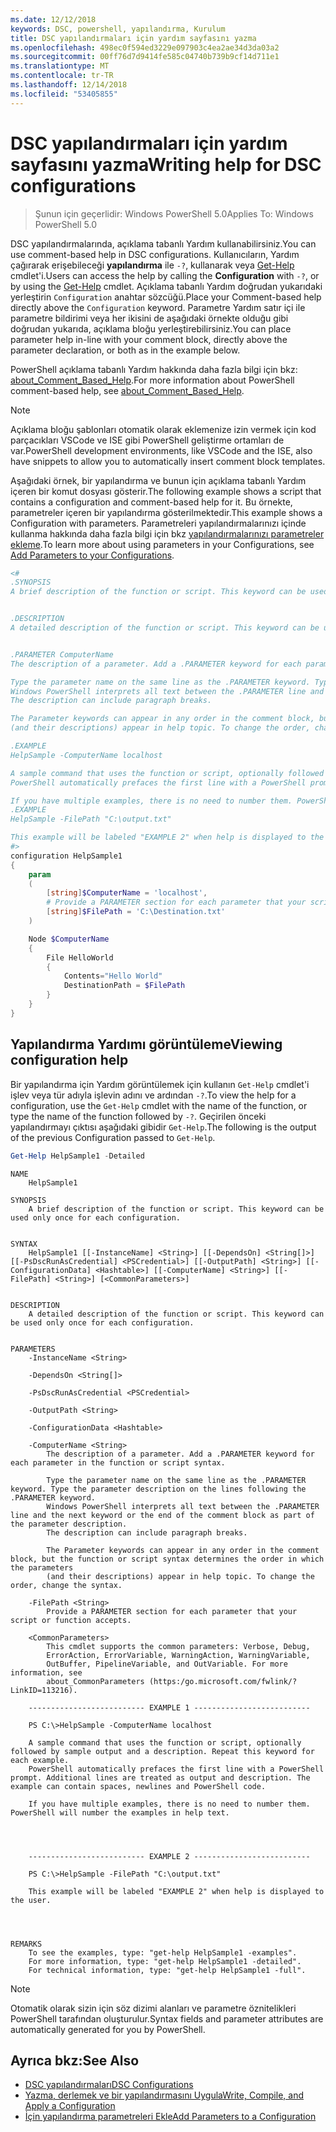 ```yaml
---
ms.date: 12/12/2018
keywords: DSC, powershell, yapılandırma, Kurulum
title: DSC yapılandırmaları için yardım sayfasını yazma
ms.openlocfilehash: 498ec0f594ed3229e097903c4ea2ae34d3da03a2
ms.sourcegitcommit: 00ff76d7d9414fe585c04740b739b9cf14d711e1
ms.translationtype: MT
ms.contentlocale: tr-TR
ms.lasthandoff: 12/14/2018
ms.locfileid: "53405855"
---
```

# <a name="writing-help-for-dsc-configurations"></a><span data-ttu-id="de956-103">DSC yapılandırmaları için yardım sayfasını yazma</span><span class="sxs-lookup"><span data-stu-id="de956-103">Writing help for DSC configurations</span></span>

><span data-ttu-id="de956-104">Şunun için geçerlidir: Windows PowerShell 5.0</span><span class="sxs-lookup"><span data-stu-id="de956-104">Applies To: Windows PowerShell 5.0</span></span>

<span data-ttu-id="de956-105">DSC yapılandırmalarında, açıklama tabanlı Yardım kullanabilirsiniz.</span><span class="sxs-lookup"><span data-stu-id="de956-105">You can use comment-based help in DSC configurations.</span></span> <span data-ttu-id="de956-106">Kullanıcıların, Yardım çağırarak erişebileceği **yapılandırma** ile `-?`, kullanarak veya [Get-Help](/powershell/module/Microsoft.PowerShell.Core/Get-Help) cmdlet'i.</span><span class="sxs-lookup"><span data-stu-id="de956-106">Users can access the help by calling the **Configuration** with `-?`, or by using the [Get-Help](/powershell/module/Microsoft.PowerShell.Core/Get-Help) cmdlet.</span></span> <span data-ttu-id="de956-107">Açıklama tabanlı Yardım doğrudan yukarıdaki yerleştirin `Configuration` anahtar sözcüğü.</span><span class="sxs-lookup"><span data-stu-id="de956-107">Place your Comment-based help directly above the `Configuration` keyword.</span></span>
<span data-ttu-id="de956-108">Parametre Yardım satır içi ile parametre bildirimi veya her ikisini de aşağıdaki örnekte olduğu gibi doğrudan yukarıda, açıklama bloğu yerleştirebilirsiniz.</span><span class="sxs-lookup"><span data-stu-id="de956-108">You can place parameter help in-line with your comment block, directly above the parameter declaration, or both as in the example below.</span></span>

<span data-ttu-id="de956-109">PowerShell açıklama tabanlı Yardım hakkında daha fazla bilgi için bkz: [about_Comment_Based_Help](/powershell/module/microsoft.powershell.core/about/about_comment_based_help).</span><span class="sxs-lookup"><span data-stu-id="de956-109">For more information about PowerShell comment-based help, see [about_Comment_Based_Help](/powershell/module/microsoft.powershell.core/about/about_comment_based_help).</span></span>

> [!NOTE]
> <span data-ttu-id="de956-110">Açıklama bloğu şablonları otomatik olarak eklemenize izin vermek için kod parçacıkları VSCode ve ISE gibi PowerShell geliştirme ortamları de var.</span><span class="sxs-lookup"><span data-stu-id="de956-110">PowerShell development environments, like VSCode and the ISE, also have snippets to allow you to automatically insert comment block templates.</span></span>

<span data-ttu-id="de956-111">Aşağıdaki örnek, bir yapılandırma ve bunun için açıklama tabanlı Yardım içeren bir komut dosyası gösterir.</span><span class="sxs-lookup"><span data-stu-id="de956-111">The following example shows a script that contains a configuration and comment-based help for it.</span></span> <span data-ttu-id="de956-112">Bu örnekte, parametreler içeren bir yapılandırma gösterilmektedir.</span><span class="sxs-lookup"><span data-stu-id="de956-112">This example shows a Configuration with parameters.</span></span> <span data-ttu-id="de956-113">Parametreleri yapılandırmalarınızı içinde kullanma hakkında daha fazla bilgi için bkz [yapılandırmalarınızı parametreler ekleme](add-parameters-to-a-configuration.md).</span><span class="sxs-lookup"><span data-stu-id="de956-113">To learn more about using parameters in your Configurations, see [Add Parameters to your Configurations](add-parameters-to-a-configuration.md).</span></span>

```powershell
<#
.SYNOPSIS
A brief description of the function or script. This keyword can be used only once for each configuration.


.DESCRIPTION
A detailed description of the function or script. This keyword can be used only once for each configuration.


.PARAMETER ComputerName
The description of a parameter. Add a .PARAMETER keyword for each parameter in the function or script syntax.

Type the parameter name on the same line as the .PARAMETER keyword. Type the parameter description on the lines following the .PARAMETER keyword.
Windows PowerShell interprets all text between the .PARAMETER line and the next keyword or the end of the comment block as part of the parameter description.
The description can include paragraph breaks.

The Parameter keywords can appear in any order in the comment block, but the function or script syntax determines the order in which the parameters
(and their descriptions) appear in help topic. To change the order, change the syntax.

.EXAMPLE
HelpSample -ComputerName localhost

A sample command that uses the function or script, optionally followed by sample output and a description. Repeat this keyword for each example.
PowerShell automatically prefaces the first line with a PowerShell prompt. Additional lines are treated as output and description. The example can contain spaces, newlines and PowerShell code.

If you have multiple examples, there is no need to number them. PowerShell will number the examples in help text.
.EXAMPLE
HelpSample -FilePath "C:\output.txt"

This example will be labeled "EXAMPLE 2" when help is displayed to the user.
#>
configuration HelpSample1
{
    param
    (
        [string]$ComputerName = 'localhost',
        # Provide a PARAMETER section for each parameter that your script or function accepts.
        [string]$FilePath = 'C:\Destination.txt'
    )

    Node $ComputerName
    {
        File HelloWorld
        {
            Contents="Hello World"
            DestinationPath = $FilePath
        }
    }
}
```

## <a name="viewing-configuration-help"></a><span data-ttu-id="de956-114">Yapılandırma Yardımı görüntüleme</span><span class="sxs-lookup"><span data-stu-id="de956-114">Viewing configuration help</span></span>

<span data-ttu-id="de956-115">Bir yapılandırma için Yardım görüntülemek için kullanın `Get-Help` cmdlet'i işlev veya tür adıyla işlevin adını ve ardından `-?`.</span><span class="sxs-lookup"><span data-stu-id="de956-115">To view the help for a configuration, use the `Get-Help` cmdlet with the name of the function, or type the name of the function followed by `-?`.</span></span> <span data-ttu-id="de956-116">Geçirilen önceki yapılandırmayı çıktısı aşağıdaki gibidir `Get-Help`.</span><span class="sxs-lookup"><span data-stu-id="de956-116">The following is the output of the previous Configuration passed to `Get-Help`.</span></span>

```powershell
Get-Help HelpSample1 -Detailed
```

```output
NAME
    HelpSample1

SYNOPSIS
    A brief description of the function or script. This keyword can be used only once for each configuration.


SYNTAX
    HelpSample1 [[-InstanceName] <String>] [[-DependsOn] <String[]>] [[-PsDscRunAsCredential] <PSCredential>] [[-OutputPath] <String>] [[-ConfigurationData] <Hashtable>] [[-ComputerName] <String>] [[-FilePath] <String>] [<CommonParameters>]


DESCRIPTION
    A detailed description of the function or script. This keyword can be used only once for each configuration.


PARAMETERS
    -InstanceName <String>

    -DependsOn <String[]>

    -PsDscRunAsCredential <PSCredential>

    -OutputPath <String>

    -ConfigurationData <Hashtable>

    -ComputerName <String>
        The description of a parameter. Add a .PARAMETER keyword for each parameter in the function or script syntax.

        Type the parameter name on the same line as the .PARAMETER keyword. Type the parameter description on the lines following the .PARAMETER keyword.
        Windows PowerShell interprets all text between the .PARAMETER line and the next keyword or the end of the comment block as part of the parameter description.
        The description can include paragraph breaks.

        The Parameter keywords can appear in any order in the comment block, but the function or script syntax determines the order in which the parameters
        (and their descriptions) appear in help topic. To change the order, change the syntax.

    -FilePath <String>
        Provide a PARAMETER section for each parameter that your script or function accepts.

    <CommonParameters>
        This cmdlet supports the common parameters: Verbose, Debug,
        ErrorAction, ErrorVariable, WarningAction, WarningVariable,
        OutBuffer, PipelineVariable, and OutVariable. For more information, see
        about_CommonParameters (https:/go.microsoft.com/fwlink/?LinkID=113216).

    -------------------------- EXAMPLE 1 --------------------------

    PS C:\>HelpSample -ComputerName localhost

    A sample command that uses the function or script, optionally followed by sample output and a description. Repeat this keyword for each example.
    PowerShell automatically prefaces the first line with a PowerShell prompt. Additional lines are treated as output and description. The example can contain spaces, newlines and PowerShell code.

    If you have multiple examples, there is no need to number them. PowerShell will number the examples in help text.




    -------------------------- EXAMPLE 2 --------------------------

    PS C:\>HelpSample -FilePath "C:\output.txt"

    This example will be labeled "EXAMPLE 2" when help is displayed to the user.




REMARKS
    To see the examples, type: "get-help HelpSample1 -examples".
    For more information, type: "get-help HelpSample1 -detailed".
    For technical information, type: "get-help HelpSample1 -full".
```

> [!NOTE]
> <span data-ttu-id="de956-117">Otomatik olarak sizin için söz dizimi alanları ve parametre öznitelikleri PowerShell tarafından oluşturulur.</span><span class="sxs-lookup"><span data-stu-id="de956-117">Syntax fields and parameter attributes are automatically generated for you by PowerShell.</span></span>

## <a name="see-also"></a><span data-ttu-id="de956-118">Ayrıca bkz:</span><span class="sxs-lookup"><span data-stu-id="de956-118">See Also</span></span>

- [<span data-ttu-id="de956-119">DSC yapılandırmaları</span><span class="sxs-lookup"><span data-stu-id="de956-119">DSC Configurations</span></span>](configurations.md)
- [<span data-ttu-id="de956-120">Yazma, derlemek ve bir yapılandırmasını Uygula</span><span class="sxs-lookup"><span data-stu-id="de956-120">Write, Compile, and Apply a Configuration</span></span>](write-compile-apply-configuration.md)
- [<span data-ttu-id="de956-121">İçin yapılandırma parametreleri Ekle</span><span class="sxs-lookup"><span data-stu-id="de956-121">Add Parameters to a Configuration</span></span>](add-parameters-to-a-configuration.md)
